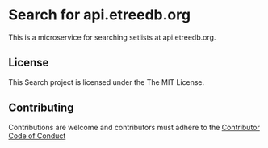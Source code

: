 Search for api.etreedb.org
==========================

This is a microservice for searching setlists at api.etreedb.org.  

License
-------

This Search project is licensed under the The MIT License.


Contributing
------------

Contributions are welcome and contributors must adhere to the [Contributor Code of Conduct](CONDUCT.md)
